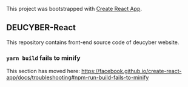 This project was bootstrapped with [Create React App](https://github.com/facebook/create-react-app).

## DEUCYBER-React

This repository contains front-end source code of deucyber website.

### `yarn build` fails to minify

This section has moved here: https://facebook.github.io/create-react-app/docs/troubleshooting#npm-run-build-fails-to-minify
